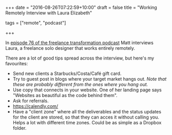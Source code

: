 +++
date = "2016-08-26T07:22:59+10:00"
draft = false
title = "Working Remotely Interview with Laura Elizabeth"

tags = ["remote", "podcast"]

+++

In [episode 76 of the freelance transformation
podcast](https://freelancetransformation.com/blog/find-and-work-with-clients-remotely-with-laura-elizabeth)
Matt interviews Laura, a freelance solo designer that works entirely remotely.

There are a lot of good tips spread across the interview, but here's my
favourites:

- Send new clients a Starbucks/Costa/Café gift card.
- Try to guest post in blogs where your target market hangs out. _Note that these are probably different from the ones where you hang out._
- Use copy that connects in your website. One of her landing page says "Websites as beautiful as the code behind them".
- Ask for referrals.
- https://calendly.com/
- Have a "client zone" where all the deliverables and the status updates for the client are stored, so that they can acces it without calling you. Helps a lot with different time zones. Could be as simple as a Dropbox folder.
